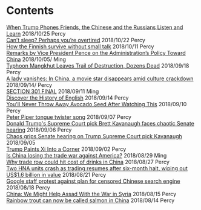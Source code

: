 # Contents  

[When Trump Phones Friends, the Chinese and the Russians Listen and Learn](https://www.nytimes.com/2018/10/24/us/politics/trump-phone-security.html?action=click&module=Top%20Stories&pgtype=Homepage) 2018/10/25 Percy  
[Can’t sleep? Perhaps you’re overtired](https://www.theguardian.com/lifeandstyle/2018/oct/22/cant-sleep-perhaps-youre-overtired) 2018/10/22 Percy  
[How the Finnish survive without small talk](http://www.bbc.com/travel/story/20181016-how-the-finnish-survive-without-small-talk) 2018/10/11 Percy  
[Remarks by Vice President Pence on the Administration’s Policy Toward China](https://www.whitehouse.gov/briefings-statements/remarks-vice-president-pence-administrations-policy-toward-china/) 2018/10/05/ Ming  
[Typhoon Mangkhut Leaves Trail of Destruction, Dozens Dead](https://www.wsj.com/articles/typhoon-mangkhut-pummels-hong-kong-mainland-china-1537083857) 2018/09/18 Percy  
[A lady vanishes: In China, a movie star disappears amid culture crackdown](https://www.reuters.com/article/us-china-showbiz-fan-bingbing/a-lady-vanishes-in-china-a-movie-star-disappears-amid-culture-crackdown-idUSKCN1LU1J4) 2018/09/14/ Percy  
[SECTION 301 FINAL](https://ustr.gov/sites/default/files/Section%20301%20FINAL.PDF) 2018/09/11 Ming  
[Discover the History of English](https://www.youtube.com/watch?v=aEH2GkuRIHs&t=47s) 2018/09/14 Percy  
[You'll Never Throw Away Avocado Seed After Watching This](https://www.youtube.com/watch?v=30HNVhQeGTg&app=desktop) 2018/09/10 Percy  
[Peter Piper tongue twister song](https://www.youtube.com/watch?v=gGSRavUHyb4) 2018/09/07 Percy  
[Donald Trump's Supreme Court pick Brett Kavanaugh faces chaotic Senate hearing](https://www.abc.net.au/news/2018-09-05/chaos-grips-senate-hearing-on-trump-supreme-court-pick-kavanaugh/10202482) 2018/09/06 Percy  
[Chaos grips Senate hearing on Trump Supreme Court pick Kavanaugh](https://www.reuters.com/article/us-usa-court-kavanaugh/chaos-descends-as-senate-hearing-on-trumps-high-court-nominee-opens-idUSKCN1LK0YB) 2018/09/05  
[Trump Paints Xi Into a Corner](https://www.bloomberg.com/view/articles/2018-08-24/trump-paints-xi-into-a-corner) 2018/09/02 Percy  
[Is China losing the trade war against America?](https://www.economist.com/finance-and-economics/2018/08/11/is-china-losing-the-trade-war-against-america) 2018/08/29 Ming  
[Why trade row could hit cost of drinks in China](https://www.bbc.com/news/av/business-45297369/why-trade-row-could-hit-cost-of-drinks-in-china) 2018/08/27 Percy  
[Two HNA units crash as trading resumes after six-month halt, wiping out US$1.6 billion in value](https://www.scmp.com/business/companies/article/2155974/two-hna-units-crash-trading-resumes-after-six-month-halt-wiping) 2018/08/21 Percy  
[Google staff protest against plan for censored Chinese search engine](https://www.theguardian.com/world/2018/aug/17/google-staff-protest-against-plan-for-censored-chinese-search-engine) 2018/08/18 Percy  
[China: We Might Help Assad With the War in Syria](https://www.thedailybeast.com/china-we-might-help-assad-with-the-war-in-syria) 2018/08/15 Percy  
[Rainbow trout can now be called salmon in China](https://www.bbc.com/news/world-asia-china-45178638)  2018/08/14 Percy  
